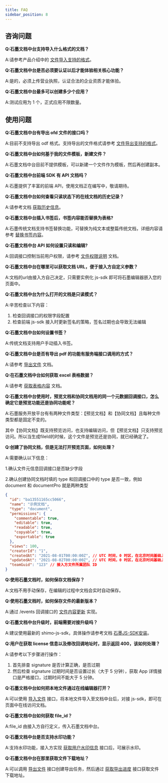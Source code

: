 ```yaml
---
title: FAQ
sidebar_position: 8
---
```


## 咨询问题

**Q:石墨文档中台支持导入什么格式的文档？**

A:请参考产品介绍中的 [文件导入支持的格式](./01overview.md)。

**Q:石墨文档中台是否必须要认证以后才能体验相关核心功能？**

A:是的，必须上传营业执照，认证合法的企业资质才能体验。

**Q:石墨文档中台最多可以创建多少个应用？**

A:测试应用为 1 个，正式应用不限数量。

## 使用问题

**Q:石墨文档中台有导出 ofd 文件的接口吗？**

A:目前不支持导出 odf 格式。支持导出的文件格式请参考 [文件导出支持的格式](./01overview.md)。

**Q:石墨文档中台如何基于我的文件模板，新建文件？**

A:石墨文档中台目前不提供模板，可以新建一个文件作为模板，然后再创建副本。

**Q:石墨文档中台前端 SDK 有 API 文档吗？**

A:石墨提供了丰富的前端 API，使用文档正在编写中，敬请期待。

**Q:石墨文档中台如何查看只读状态下的在线文档的历史记录？**

A:请参考文档 [获取历史信息](./06API-document/interface-description/collaborative-editing.md#doc-sidebar-info)。

**Q:石墨文档中台插入书签后，书签内容能否替换为表格?**

A:石墨传统文档支持书签替换功能，可替换为纯文本或整篇传统文档，详细内容请参考 [替换书签内容](./06API-document/interface-description/collaborative-editing.md#replace-bookmark)。

**Q:石墨文档中台 API 如何设置只读和编辑?**

A:回调接口控制当前用户权限，请参考 [文件权限说明](./04service-callback/file-information.md#file-permission) 文档。

**Q:石墨文档中台在哪里可以获取文档 URL，便于接入方自定义参数？**

A:文档的url由接入方自己决定，只需要实例化 js-sdk 即可将石墨编辑器嵌入您的页面中。

**Q:石墨文档中台为什么打开的文档是只读模式？**

A:辛苦检查以下内容：
1. 检查回调接口的权限字段配置
2. 检查前端 js-sdk 接入时更新签名的策略，签名过期也会导致无法编辑

**Q:石墨文档中台如何设置书签？**

A:传统文档支持用户手动插入书签。

**Q:石墨文档中台是否有导出 pdf 的功能有服务端接口调用的方式？**

A:请参考 [导出文件](./06API-document/interface-description/file-operation.md#export-v1) 文档。

**Q:在石墨文档中台如何获取 excel 表格数据？**

A:请参考 [获取表格内容](./06API-document/interface-description/collaborative-editing.md#get-table-content) 文档。

**Q:石墨文档中台使用时，预览文档和协同文档用的同一个元数据回调接口，怎么确定它是预览功能还是协同功能呢？**

A:石墨服务开放平台有有两种文件类型：【预览文档】和【协同文档】且每种文件类型都是固定不变的。

其中【协同文档】既支持预览访问，也支持编辑访问，但【预览文档】只支持预览访问。所以当生成fileId的时候，这个文件是预览还是协同，就已经确定了。

**Q:创建了协同文档，但是无法打开预览页面，如何处理？**

A:需要确认以下信息：

1.确认文件元信息回调接口是否缺少字段

2.确认创建协同文档时填的 type 和回调接口中的 type 是否一致，例如 document 和 documentPro 就是两种类型

```json
{
  "id": "ba13551165cc5066",
  "name": "示例文档",
  "type": "document",
  "permissions": {
    "commentable": true,
    "editable": true,
    "readable": true,
    "copyable": true,
    "exportable": true
  },
  "views": 100,
  "creatorId": "1",
  "createdAt": "2021-08-01T00:00:00Z", // UTC 时间，0 时区，在北京时间基础上减 8 小时
  "updatedAt": "2021-08-02T00:00:00Z", // UTC 时间，0 时区，在北京时间基础上减 8 小时
  "teamGuid": "123" // 接入方文件所属团队 ID
}
```

**Q:使用石墨文档时，如何保存文档保存？**

A:文档不用手动保存，在编辑的过程中文档会实时自动保存。

**Q:使用石墨文档时，如何保存文件的最新版本？**

A:通过 /events 回调接口的 [文件内容更新](./04service-callback/push-message.md#update-file) 实现。

**Q:石墨文档中台升级时，前端需要对接升级吗？**

A:建议使用最新的 shimo-js-sdk，具体操作请参考文档 [石墨JS-SDK安装](./05shimo-jssdk/installation.md)。

**Q:用户在获取 license 信息以及修改回调地址时，显示返回 400，该如何处理？**

A:请参考以下步骤进行操作：
1. 首先排查 signature 是否计算正确，是否过期
2. 然后检查 signature 过期时间是否设置过长（大于 5 分钟），获取 App 详情接口是严格接口，过期时间不能大于 5 分钟。

**Q:石墨文档中台如何把本地文件通过在线编辑器打开？**

A:可以使用  [导入文件](./06API-document/interface-description/file-operation.md#import-v1) 接口，将本地文件导入至文档中台后，对接 js-sdk，即可在页面中在线访问文档。

**Q:石墨文档中台如何获取 file_id？**

A:file_id 由接入方自行定义，传入石墨文档中台。

**Q:石墨文档中台是否支持水印功能？**

A:支持水印功能，接入方实现 [获取用户水印信息](./04service-callback/user-information.md#user-watermark) 接口后，可展示水印。

**Q:石墨文档中台在那里获取文件下载地址？**

A:可以调用 [导出文件](./06API-document/interface-description/file-operation.md#export-v1) 接口创建导出任务，然后通过 [获取导出进度](./06API-document/interface-description/file-operation.md#export-progress-v1) 接口获取文件下载地址。
